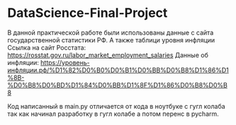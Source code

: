 # DataScience-Final-Project
В данной практической работе были использованы данные с сайта государственной статистики РФ. А также таблици уровня инфляции
Ссылка на сайт Росстата: https://rosstat.gov.ru/labor_market_employment_salaries
Данные об инфляции: https://уровень-инфляции.рф/%D1%82%D0%B0%D0%B1%D0%BB%D0%B8%D1%86%D1%8B-%D0%B8%D0%BD%D1%84%D0%BB%D1%8F%D1%86%D0%B8%D0%B8



Код написанный в main.py отличается от кода в ноутбуке с гугл колаба так как начинал разработку в гугл колабе а потом перенс в pycharm.
